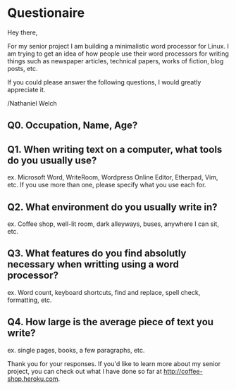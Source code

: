 # Questionaire

Hey there,

For my senior project I am building a minimalistic word processor for Linux. I
am trying to get an idea of how people use their word processors for writing
things such as newspaper articles, technical papers, works of fiction, blog
posts, etc.

If you could please answer the following questions, I would greatly appreciate
it.

/Nathaniel Welch

## Q0. Occupation, Name, Age?

## Q1. When writing text on a computer, what tools do you usually use?

ex. Microsoft Word, WriteRoom, Wordpress Online Editor, Etherpad, Vim, etc. If
you use more than one, please specify what you use each for. 

## Q2. What environment do you usually write in?

ex. Coffee shop, well-lit room, dark alleyways, buses, anywhere I can sit, etc.

## Q3. What features do you find absolutly necessary when writting using a word processor?

ex. Word count, keyboard shortcuts, find and replace, spell check, formatting, etc.

## Q4. How large is the average piece of text you write?

ex. single pages, books, a few paragraphs, etc.

Thank you for your responses. If you'd like to learn more about my senior
project, you can check out what I have done so far at <http://coffee-shop.heroku.com>.
